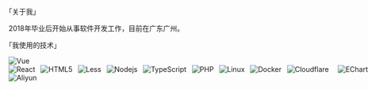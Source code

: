 「关于我」

&ensp;2018年毕业后开始从事软件开发工作，目前在广东广州。

「我使用的技术」

&ensp;<img alt="Vue" src="https://img.shields.io/badge/-Vue-42b883?style=flat-square&logo=vue.js&logoColor=white" /><nobr>
&ensp;<img alt="React" src="https://img.shields.io/badge/-React-087ea4?style=flat-square&logo=react&logoColor=white" />
&ensp;<img alt="HTML5" src="https://img.shields.io/badge/-HTML5-E34F26?style=flat-square&logo=html5&logoColor=white" />
&ensp;<img alt="Less" src="https://img.shields.io/badge/-Less-1d365d?style=flat-square&logo=less&logoColor=white" />
&ensp;<img alt="Nodejs" src="https://img.shields.io/badge/-Nodejs-43853d?style=flat-square&logo=Node.js&logoColor=white" />
&ensp;<img alt="TypeScript" src="https://img.shields.io/badge/-TypeScript-3178c6?style=flat-square&logo=TypeScript&logoColor=white" />
&ensp;<img alt="PHP" src="https://img.shields.io/badge/-PHP-4d5a91?style=flat-square&logo=php&logoColor=white" />
&ensp;<img alt="Linux" src="https://img.shields.io/badge/-Linux Shell-010101?style=flat-square&logo=linux&logoColor=white" />
&ensp;<img alt="Docker" src="https://img.shields.io/badge/-Docker-46a2f1?style=flat-square&logo=docker&logoColor=white" />
&ensp;<img alt="Cloudflare" src="https://img.shields.io/badge/-Cloudflare-f68322?style=flat-square&logo=cloudflare&logoColor=white" />
&ensp;&ensp;<img alt="ECharts" src="https://img.shields.io/badge/-ECharts-aa314d?style=flat-square&logo=ApacheECharts&logoColor=white" />
&ensp;<img alt="Electron" src="https://img.shields.io/badge/-Electron-547e8a?style=flat-square&logo=Electron&logoColor=white" /><nobr>
&ensp;<img alt="Aliyun" src="https://img.shields.io/badge/-Aliyun-ff6a00?style=flat-square&logo=Alibaba Cloud&logoColor=white" />
